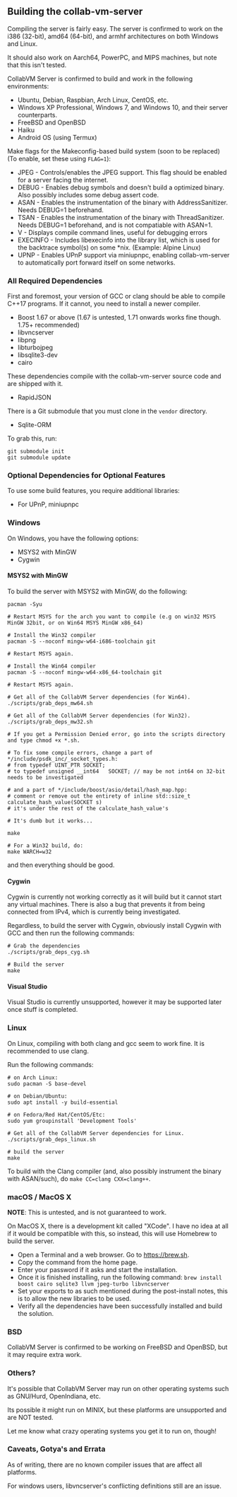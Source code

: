 ## Building the collab-vm-server 

Compiling the server is fairly easy. The server is confirmed to work on the i386 (32-bit), amd64 (64-bit), and armhf architectures on both Windows and Linux.

It should also work on Aarch64, PowerPC, and MIPS machines, but note that this isn't tested.

CollabVM Server is confirmed to build and work in the following environments:

* Ubuntu, Debian, Raspbian, Arch Linux, CentOS, etc. 
* Windows XP Professional, Windows 7, and Windows 10, and their server counterparts.
* FreeBSD and OpenBSD
* Haiku
* Android OS (using Termux)

Make flags for the Makeconfig-based build system (soon to be replaced) (To enable, set these using `FLAG=1`):

- JPEG - Controls/enables the JPEG support. This flag should be enabled for a server facing the internet.
- DEBUG - Enables debug symbols and doesn't build a optimized binary. Also possibly includes some debug assert code.
- ASAN - Enables the instrumentation of the binary with AddressSanitizer. Needs DEBUG=1 beforehand.
- TSAN - Enables the instrumentation of the binary with ThreadSanitizer. Needs DEBUG=1 beforehand, and is not compatiable with ASAN=1.
- V - Displays compile command lines, useful for debugging errors
- EXECINFO - Includes libexecinfo into the library list, which is used for the backtrace symbol(s) on some \*nix. (Example: Alpine Linux)
- UPNP - Enables UPnP support via miniupnpc, enabling collab-vm-server to automatically port forward itself on some networks.
### All Required Dependencies

First and foremost, your version of GCC or clang should be able to compile C++17 programs. If it cannot, you need to install a newer compiler.

* Boost 1.67 or above (1.67 is untested, 1.71 onwards works fine though. 1.75+ recommended)
* libvncserver 
* libpng
* libturbojpeg
* libsqlite3-dev
* cairo

These dependencies compile with the collab-vm-server source code and are shipped with it.

* RapidJSON

There is a Git submodule that you must clone in the `vendor` directory.

* Sqlite-ORM


To grab this, run:

```
git submodule init
git submodule update 
```

### Optional Dependencies for Optional Features

To use some build features, you require additional libraries:

* For UPnP, miniupnpc

### Windows
On Windows, you have the following options:
* MSYS2 with MinGW
* Cygwin

#### MSYS2 with MinGW 
To build the server with MSYS2 with MinGW, do the following: 

```
pacman -Syu

# Restart MSYS for the arch you want to compile (e.g on win32 MSYS MinGW 32bit, or on Win64 MSYS MinGW x86_64)

# Install the Win32 compiler
pacman -S --noconf mingw-w64-i686-toolchain git

# Restart MSYS again.

# Install the Win64 compiler
pacman -S --noconf mingw-w64-x86_64-toolchain git

# Restart MSYS again.

# Get all of the CollabVM Server dependencies (for Win64).
./scripts/grab_deps_mw64.sh

# Get all of the CollabVM Server dependencies (for Win32).
./scripts/grab_deps_mw32.sh

# If you get a Permission Denied error, go into the scripts directory and type chmod +x *.sh.

# To fix some compile errors, change a part of */include/psdk_inc/_socket_types.h:
# from typedef UINT_PTR	SOCKET;
# to typedef unsigned __int64	SOCKET; // may be not int64 on 32-bit needs to be investigated

# and a part of */include/boost/asio/detail/hash_map.hpp:
# comment or remove out the entirety of inline std::size_t calculate_hash_value(SOCKET s)
# it's under the rest of the calculate_hash_value's

# It's dumb but it works...

make

# For a Win32 build, do:
make WARCH=w32
```

and then everything should be good.

#### Cygwin 
Cygwin is currently not working correctly as it will build but it cannot start any virtual machines. There is also a bug that prevents it from being connected from IPv4, which is currently being investigated.

Regardless, to build the server with Cygwin, obviously install Cygwin with GCC and then run the following commands:

```
# Grab the dependencies 
./scripts/grab_deps_cyg.sh

# Build the server 
make
```

#### Visual Studio 

Visual Studio is currently unsupported, however it may be supported later once stuff is completed.

### Linux 
On Linux, compiling with both clang and gcc seem to work fine. It is recommended to use clang.

Run the following commands:

```
# on Arch Linux:
sudo pacman -S base-devel

# on Debian/Ubuntu:
sudo apt install -y build-essential

# on Fedora/Red Hat/CentOS/Etc:
sudo yum groupinstall 'Development Tools'

# Get all of the CollabVM Server dependencies for Linux.
./scripts/grab_deps_linux.sh

# build the server 
make
```

To build with the Clang compiler (and, also possibly instrument the binary with ASAN/such), do `make CC=clang CXX=clang++`.

### macOS / MacOS X
**NOTE**: This is untested, and is not guaranteed to work.

On MacOS X, there is a development kit called "XCode". I have no idea at all if it would be compatible with this, so instead, this will use Homebrew to build the server.

- Open a Terminal and a web browser. Go to https://brew.sh.
- Copy the command from the home page.
- Enter your password if it asks and start the installation.
- Once it is finished installing, run the following command: `brew install boost cairo sqlite3 llvm jpeg-turbo libvncserver`
- Set your exports to as such mentioned during the post-install notes, this is to allow the new libraries to be used.
- Verify all the dependencies have been successfully installed and build the solution.


### BSD
CollabVM Server is confirmed to be working on FreeBSD and OpenBSD, but it may require extra work.

### Others?
It's possible that CollabVM Server may run on other operating systems such as GNU/Hurd, OpenIndiana, etc. 

Its possible it might run on MINIX, but these platforms are unsupported and are NOT tested. 

Let me know what crazy operating systems you get it to run on, though!

### Caveats, Gotya's and Errata
As of writing, there are no known compiler issues that are affect all platforms.

For windows users, libvncserver's conflicting definitions still are an issue.
